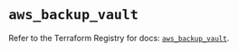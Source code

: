 # `aws_backup_vault`

Refer to the Terraform Registry for docs: [`aws_backup_vault`](https://registry.terraform.io/providers/hashicorp/aws/5.82.1/docs/resources/backup_vault).
